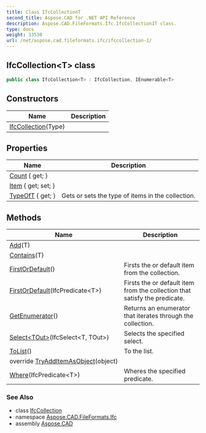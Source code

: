 ```yaml
---
title: Class IfcCollectionT
second_title: Aspose.CAD for .NET API Reference
description: Aspose.CAD.FileFormats.Ifc.IfcCollection1T class. 
type: docs
weight: 33530
url: /net/aspose.cad.fileformats.ifc/ifccollection-1/
---
```

## IfcCollection&lt;T&gt; class

```csharp
public class IfcCollection<T> : IfcCollection, IEnumerable<T>
```

## Constructors

| Name | Description |
| --- | --- |
| [IfcCollection](ifccollection/)(Type) |  |

## Properties

| Name | Description |
| --- | --- |
| [Count](../../aspose.cad.fileformats.ifc/ifccollection-1/count/) { get; } |  |
| [Item](../../aspose.cad.fileformats.ifc/ifccollection-1/item/) { get; set; } |  |
| [TypeOfT](../../aspose.cad.fileformats.ifc/ifccollection/typeoft/) { get; } | Gets or sets the type of items in the collection. |

## Methods

| Name | Description |
| --- | --- |
| [Add](../../aspose.cad.fileformats.ifc/ifccollection-1/add/)(T) |  |
| [Contains](../../aspose.cad.fileformats.ifc/ifccollection-1/contains/)(T) |  |
| [FirstOrDefault](../../aspose.cad.fileformats.ifc/ifccollection-1/firstordefault/#firstordefault)() | Firsts the or default item from the collection. |
| [FirstOrDefault](../../aspose.cad.fileformats.ifc/ifccollection-1/firstordefault/#firstordefault_1)(IfcPredicate&lt;T&gt;) | Firsts the or default item from the collection that satisfy the predicate. |
| [GetEnumerator](../../aspose.cad.fileformats.ifc/ifccollection-1/getenumerator/)() | Returns an enumerator that iterates through the collection. |
| [Select&lt;TOut&gt;](../../aspose.cad.fileformats.ifc/ifccollection-1/select/)(IfcSelect&lt;T, TOut&gt;) | Selects the specified select. |
| [ToList](../../aspose.cad.fileformats.ifc/ifccollection-1/tolist/)() | To the list. |
| override [TryAddItemAsObject](../../aspose.cad.fileformats.ifc/ifccollection-1/tryadditemasobject/)(object) |  |
| [Where](../../aspose.cad.fileformats.ifc/ifccollection-1/where/)(IfcPredicate&lt;T&gt;) | Wheres the specified predicate. |

### See Also

* class [IfcCollection](../ifccollection/)
* namespace [Aspose.CAD.FileFormats.Ifc](../../aspose.cad.fileformats.ifc/)
* assembly [Aspose.CAD](../../)


